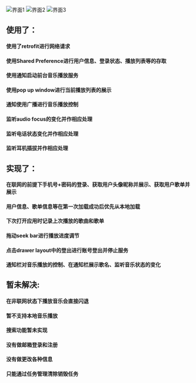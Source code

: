 ![界面1](https://github.com/leishui/Music/blob/master/app/src/main/img/1.gif)
![界面2](https://github.com/leishui/Music/blob/master/app/src/main/img/2.gif)
![界面3](https://github.com/leishui/Music/blob/master/app/src/main/img/3.gif)


## 使用了：
#### 使用了retrofit进行网络请求
#### 使用Shared Preference进行用户信息、登录状态、播放列表等的存取
#### 使用通知启动前台音乐播放服务
#### 使用pop up window进行当前播放列表的展示
#### 通知使用广播进行音乐播放控制
#### 监听audio focus的变化并作相应处理
#### 监听电话状态变化并作相应处理
#### 监听耳机插拔并作相应处理


## 实现了：
#### 在联网的前提下手机号+密码的登录、获取用户头像昵称并展示、获取用户歌单并展示
#### 用户信息、歌单信息等在第一次加载成功后优先从本地加载
#### 下次打开应用时记录上次播放的歌曲和歌单
#### 拖动seek bar进行播放进度调节
#### 点击drawer layout中的登出进行账号登出并停止服务
#### 通知栏对音乐播放的控制、在通知栏展示歌名、监听音乐状态的变化


## 暂未解决:
#### 在非联网状态下播放音乐会直接闪退
#### 暂不支持本地音乐播放
#### 搜索功能暂未实现
#### 没有做邮箱登录和注册
#### 没有做更改各种信息
#### 只能通过任务管理清除销毁任务

